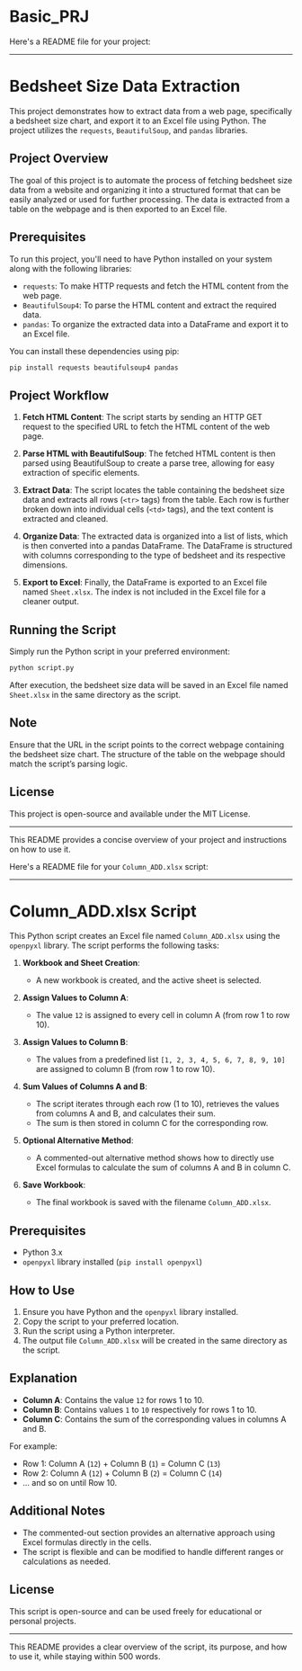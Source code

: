 # Basic_PRJ

Here's a README file for your project:

---

# Bedsheet Size Data Extraction

This project demonstrates how to extract data from a web page, specifically a bedsheet size chart, and export it to an Excel file using Python. The project utilizes the `requests`, `BeautifulSoup`, and `pandas` libraries.

## Project Overview

The goal of this project is to automate the process of fetching bedsheet size data from a website and organizing it into a structured format that can be easily analyzed or used for further processing. The data is extracted from a table on the webpage and is then exported to an Excel file.

## Prerequisites

To run this project, you'll need to have Python installed on your system along with the following libraries:

- `requests`: To make HTTP requests and fetch the HTML content from the web page.
- `BeautifulSoup4`: To parse the HTML content and extract the required data.
- `pandas`: To organize the extracted data into a DataFrame and export it to an Excel file.

You can install these dependencies using pip:

```bash
pip install requests beautifulsoup4 pandas
```

## Project Workflow

1. **Fetch HTML Content**: The script starts by sending an HTTP GET request to the specified URL to fetch the HTML content of the web page.

2. **Parse HTML with BeautifulSoup**: The fetched HTML content is then parsed using BeautifulSoup to create a parse tree, allowing for easy extraction of specific elements.

3. **Extract Data**: The script locates the table containing the bedsheet size data and extracts all rows (`<tr>` tags) from the table. Each row is further broken down into individual cells (`<td>` tags), and the text content is extracted and cleaned.

4. **Organize Data**: The extracted data is organized into a list of lists, which is then converted into a pandas DataFrame. The DataFrame is structured with columns corresponding to the type of bedsheet and its respective dimensions.

5. **Export to Excel**: Finally, the DataFrame is exported to an Excel file named `Sheet.xlsx`. The index is not included in the Excel file for a cleaner output.

## Running the Script

Simply run the Python script in your preferred environment:

```bash
python script.py
```

After execution, the bedsheet size data will be saved in an Excel file named `Sheet.xlsx` in the same directory as the script.

## Note

Ensure that the URL in the script points to the correct webpage containing the bedsheet size chart. The structure of the table on the webpage should match the script’s parsing logic.

## License

This project is open-source and available under the MIT License.

---

This README provides a concise overview of your project and instructions on how to use it.

Here's a README file for your `Column_ADD.xlsx` script:

---

# Column_ADD.xlsx Script

This Python script creates an Excel file named `Column_ADD.xlsx` using the `openpyxl` library. The script performs the following tasks:

1. **Workbook and Sheet Creation**:
   - A new workbook is created, and the active sheet is selected.

2. **Assign Values to Column A**:
   - The value `12` is assigned to every cell in column A (from row 1 to row 10).

3. **Assign Values to Column B**:
   - The values from a predefined list `[1, 2, 3, 4, 5, 6, 7, 8, 9, 10]` are assigned to column B (from row 1 to row 10).

4. **Sum Values of Columns A and B**:
   - The script iterates through each row (1 to 10), retrieves the values from columns A and B, and calculates their sum.
   - The sum is then stored in column C for the corresponding row.

5. **Optional Alternative Method**:
   - A commented-out alternative method shows how to directly use Excel formulas to calculate the sum of columns A and B in column C.

6. **Save Workbook**:
   - The final workbook is saved with the filename `Column_ADD.xlsx`.

## Prerequisites

- Python 3.x
- `openpyxl` library installed (`pip install openpyxl`)

## How to Use

1. Ensure you have Python and the `openpyxl` library installed.
2. Copy the script to your preferred location.
3. Run the script using a Python interpreter.
4. The output file `Column_ADD.xlsx` will be created in the same directory as the script.

## Explanation

- **Column A**: Contains the value `12` for rows 1 to 10.
- **Column B**: Contains values `1` to `10` respectively for rows 1 to 10.
- **Column C**: Contains the sum of the corresponding values in columns A and B.

For example:
- Row 1: Column A (`12`) + Column B (`1`) = Column C (`13`)
- Row 2: Column A (`12`) + Column B (`2`) = Column C (`14`)
- ... and so on until Row 10.

## Additional Notes

- The commented-out section provides an alternative approach using Excel formulas directly in the cells.
- The script is flexible and can be modified to handle different ranges or calculations as needed.

## License

This script is open-source and can be used freely for educational or personal projects.

---

This README provides a clear overview of the script, its purpose, and how to use it, while staying within 500 words.
